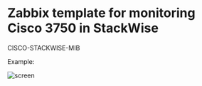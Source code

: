 # Zabbix template for monitoring Cisco 3750 in StackWise

CISCO-STACKWISE-MIB

Example:

![screen](https://cloud.githubusercontent.com/assets/12140221/23648702/51fda9e0-034e-11e7-98cf-5f8952ce6327.PNG)
